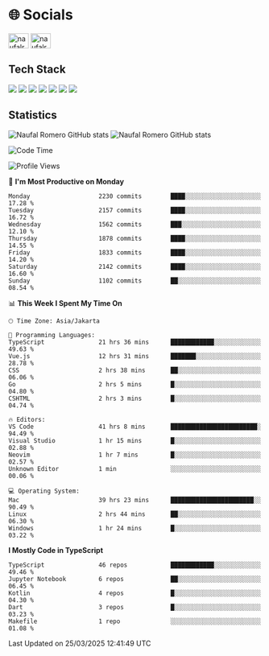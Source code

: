 <h1 align="">🌐 Socials</h1>
<p align="left">
<a href="https://linkedin.com/in/naufal-romero-putra-pratama-9ab816177/" target="blank"><img align="center" src="https://raw.githubusercontent.com/rahuldkjain/github-profile-readme-generator/master/src/images/icons/Social/linked-in-alt.svg" alt="naufalromero" height="30" width="40" /></a>
<a href="https://instagram.com/naufalromero" target="blank"><img align="center" src="https://raw.githubusercontent.com/rahuldkjain/github-profile-readme-generator/master/src/images/icons/Social/instagram.svg" alt="naufalromero" height="30" width="40" /></a>
</p>


<h2 align="">Tech Stack</h2>
<div align="">
  <img src="https://img.shields.io/badge/next.js-000000?style=for-the-badge&logo=nextdotjs&logoColor=white"/>
 <img src="https://img.shields.io/badge/typescript-%23007ACC.svg?style=for-the-badge&logo=typescript&logoColor=white"/>
 <img src="https://img.shields.io/badge/react-%2320232a.svg?style=for-the-badge&logo=react&logoColor=%2361DAFB"/>
 <img src="https://img.shields.io/badge/tailwindcss-%2338B2AC.svg?style=for-the-badge&logo=tailwind-css&logoColor=white"/>
 <img src="https://img.shields.io/badge/Prisma-3982CE?style=for-the-badge&logo=Prisma&logoColor=white"/>
 <img src="https://img.shields.io/badge/javascript-%23323330.svg?style=for-the-badge&logo=javascript&logoColor=%23F7DF1E"/>
 <img src="https://img.shields.io/badge/java-%23ED8B00.svg?style=for-the-badge&logo=openjdk&logoColor=white"/>
</div>


<h2 align="">Statistics</h2>
<div align="">
<img src="https://github-readme-stats-xi-nine-74.vercel.app/api?username=romves&show_icons=true&theme=tokyonight&include_all_commits=true&count_private=true" alt="Naufal Romero GitHub stats"/>
<img src="https://github-readme-stats-xi-nine-74.vercel.app/api/top-langs/?username=romves&theme=tokyonight&hide_border=false&include_all_commits=true&count_private=true&layout=compact" alt="Naufal Romero GitHub stats"/>
</div>

<!--START_SECTION:waka-->
![Code Time](http://img.shields.io/badge/Code%20Time-2%2C222%20hrs%205%20mins-blue)

![Profile Views](http://img.shields.io/badge/Profile%20Views-0-blue)

📅 **I'm Most Productive on Monday** 

```text
Monday                   2230 commits        ████░░░░░░░░░░░░░░░░░░░░░   17.28 % 
Tuesday                  2157 commits        ████░░░░░░░░░░░░░░░░░░░░░   16.72 % 
Wednesday                1562 commits        ███░░░░░░░░░░░░░░░░░░░░░░   12.10 % 
Thursday                 1878 commits        ████░░░░░░░░░░░░░░░░░░░░░   14.55 % 
Friday                   1833 commits        ████░░░░░░░░░░░░░░░░░░░░░   14.20 % 
Saturday                 2142 commits        ████░░░░░░░░░░░░░░░░░░░░░   16.60 % 
Sunday                   1102 commits        ██░░░░░░░░░░░░░░░░░░░░░░░   08.54 % 
```


📊 **This Week I Spent My Time On** 

```text
🕑︎ Time Zone: Asia/Jakarta

💬 Programming Languages: 
TypeScript               21 hrs 36 mins      ████████████░░░░░░░░░░░░░   49.63 % 
Vue.js                   12 hrs 31 mins      ███████░░░░░░░░░░░░░░░░░░   28.78 % 
CSS                      2 hrs 38 mins       ██░░░░░░░░░░░░░░░░░░░░░░░   06.06 % 
Go                       2 hrs 5 mins        █░░░░░░░░░░░░░░░░░░░░░░░░   04.80 % 
CSHTML                   2 hrs 3 mins        █░░░░░░░░░░░░░░░░░░░░░░░░   04.74 % 

🔥 Editors: 
VS Code                  41 hrs 8 mins       ████████████████████████░   94.49 % 
Visual Studio            1 hr 15 mins        █░░░░░░░░░░░░░░░░░░░░░░░░   02.88 % 
Neovim                   1 hr 7 mins         █░░░░░░░░░░░░░░░░░░░░░░░░   02.57 % 
Unknown Editor           1 min               ░░░░░░░░░░░░░░░░░░░░░░░░░   00.06 % 

💻 Operating System: 
Mac                      39 hrs 23 mins      ███████████████████████░░   90.49 % 
Linux                    2 hrs 44 mins       ██░░░░░░░░░░░░░░░░░░░░░░░   06.30 % 
Windows                  1 hr 24 mins        █░░░░░░░░░░░░░░░░░░░░░░░░   03.22 % 
```

**I Mostly Code in TypeScript** 

```text
TypeScript               46 repos            ████████████░░░░░░░░░░░░░   49.46 % 
Jupyter Notebook         6 repos             ██░░░░░░░░░░░░░░░░░░░░░░░   06.45 % 
Kotlin                   4 repos             █░░░░░░░░░░░░░░░░░░░░░░░░   04.30 % 
Dart                     3 repos             █░░░░░░░░░░░░░░░░░░░░░░░░   03.23 % 
Makefile                 1 repo              ░░░░░░░░░░░░░░░░░░░░░░░░░   01.08 % 
```




 Last Updated on 25/03/2025 12:41:49 UTC
<!--END_SECTION:waka-->
